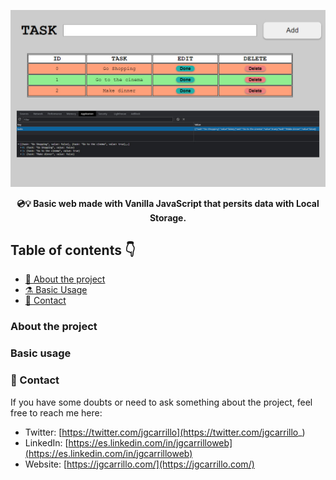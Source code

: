![image](assets/home.jpg)

<div align="center">
    <b>💿💡 Basic web made with Vanilla JavaScript that persits data with Local Storage.</b>
</div>

## Table of contents 👇

-   [📁 About the project](#-about-the-project)
-   [⚗️ Basic Usage](#-Basic-usage)
-   [💛 Contact](#-contact)

### About the project

### Basic usage

### 💛 Contact

If you have some doubts or need to ask something about the project, feel free to reach me here:

-   Twitter: [https://twitter.com/jgcarrillo](https://twitter.com/jgcarrillo_)
-   LinkedIn: [https://es.linkedin.com/in/jgcarrilloweb](https://es.linkedin.com/in/jgcarrilloweb)
-   Website: [https://jgcarrillo.com/](https://jgcarrillo.com/)
